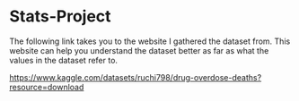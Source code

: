 # Stats-Project

The following link takes you to the website I gathered the dataset from.
This website can help you understand the dataset better as far as what the values in the dataset refer to.

https://www.kaggle.com/datasets/ruchi798/drug-overdose-deaths?resource=download
